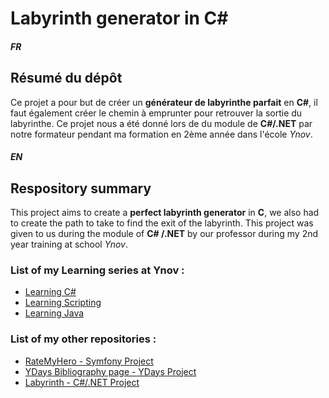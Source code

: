 # Labyrinth generator in C#


##### FR

## Résumé du dépôt

Ce projet a pour but de créer un **générateur de labyrinthe parfait** en **C#**, il faut également créer le chemin à emprunter pour retrouver la sortie du labyrinthe. Ce projet nous a été donné lors de du module de **C#/.NET** par notre formateur pendant ma formation en 2ème année dans l'école *Ynov*.


##### EN

## Respository summary

This project aims to create a **perfect labyrinth generator** in **C**, we also had to create the path to take to find the exit of the labyrinth. This project was given to us during the module of **C# /.NET** by our professor during my 2nd year training at school *Ynov*.



### List of my Learning series at Ynov :

* [Learning C#](https://github.com/ImMyst/Learning-CSharp-B2)
* [Learning Scripting](https://github.com/ImMyst/Learning-Scripting-B2)
* [Learning Java](https://github.com/ImMyst/Learning-Java-B1)

### List of my other repositories :

* [RateMyHero - Symfony Project](https://github.com/ImMyst/RateMyHero)
* [YDays Bibliography page - YDays Project](https://github.com/ImMyst/Ydays-Bibliography-page)
* [Labyrinth - C#/.NET Project](https://github.com/ImMyst/Labyrinth-CSharp)
